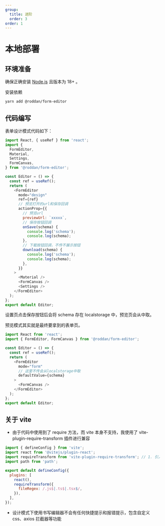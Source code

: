 ```yaml
---
group:
  title: 进阶
  order: 3
order: 1
---
```


# 本地部署

## 环境准备

确保正确安装 <a href='https://nodejs.org/en/' target='_blank'>Node.js</a> 且版本为 18+ 。

安装依赖

```sh
yarn add @roddan/form-editor
```

## 代码编写

表单设计模式代码如下：

```javascript
import React, { useRef } from 'react';
import {
  FormEditor,
  Material,
  Settings,
  FormCanvas,
} from '@roddan/form-editor';

const Editor = () => {
  const ref = useRef();
  return (
    <FormEditor
      mode="design"
      ref={ref}
      // 预览打开的url和保存回调
      actionProp={{
        // 预览url
        previewUrl: `xxxxx`,
        // 保存按钮回调
        onSave(schema) {
          console.log('schema');
          console.log(schema);
        },
        // 下载按钮回调，不传不展示按钮
        download(schema) {
          console.log('schema');
          console.log(schema);
        },
      }}
    >
      <Material />
      <FormCanvas />
      <Settings />
    </FormEditor>
  );
};
export default Editor;
```

设置页点击保存按钮后会将 schema 存在 localstorage 中，预览页会从中取。

预览模式其实就是最终要拿到的表单页。

```javascript
import React from 'react';
import { FormEditor, FormCanvas } from '@roddan/form-editor';

const Editor = () => {
  const ref = useRef();
  return (
    <FormEditor
      mode="form"
      // 这里不传会从localstorage中取
      defaultValue={schema}
    >
      <FormCanvas />
    </FormEditor>
  );
};
export default Editor;
```

## 关于 vite

- 由于代码中使用到了 require 方法，而 vite 本身不支持，我使用了 vite-plugin-require-transform 插件进行兼容

```javascript
import { defineConfig } from 'vite';
import react from '@vitejs/plugin-react';
import requireTransform from 'vite-plugin-require-transform'; // 1. 引入插件
import path from 'path';

export default defineConfig({
  plugins: [
    react(),
    requireTransform({
      fileRegex: /.js$|.ts$|.tsx$/,
    }),
  ],
});
```

- 设计模式下使用书写编辑器不会有任何快捷提示和报错提示，包含自定义 css、axios 拦截器等功能
